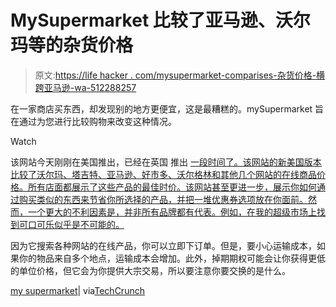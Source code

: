 # MySupermarket 比较了亚马逊、沃尔玛等的杂货价格

> 原文:[https://life hacker . com/mysupermarket-comparises-杂货价格-横跨亚马逊-wa-512288257](https://lifehacker.com/mysupermarket-compares-grocery-prices-across-amazon-wa-512288257)

在一家商店买东西，却发现别的地方更便宜，这是最糟糕的。mySupermarket 旨在通过为您进行比较购物来改变这种情况。

Watch

该网站今天刚刚在美国推出，已经在英国 推出 [一段时间了。该网站的新美国版本比较了沃尔玛、塔吉特、亚马逊、好市多、沃尔格林和其他几个网站的在线商品价格。所有店面都展示了这些产品的最佳时价。该网站甚至更进一步，展示你如何通过购买类似的东西来节省你所选择的产品，并把一堆优惠券选项放在你面前。然而，一个更大的不利因素是，并非所有品牌都有代表。例如，在我的超级市场上找到可口可乐似乎是不可能的。](http://mySupermarket.co.uk)

因为它搜索各种网站的在线产品，你可以立即下订单。但是，要小心运输成本，如果你的物品来自多个地点，运输成本会增加。此外，掉期期权可能会让你获得更低的单位价格，但它会为你提供大宗交易，所以要注意你要交换的是什么。

[my supermarket](http://www.mysupermarket.com/)| via[TechCrunch](http://techcrunch.com/2013/06/10/grocery-comparison-site-mysupermarket-launches-u-s-megastore-for-finding-best-prices-across-amazon-walmart-target-more/)